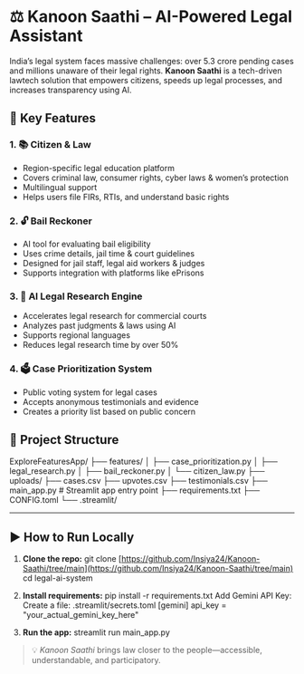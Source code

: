 # ⚖️ Kanoon Saathi – AI-Powered Legal Assistant

India’s legal system faces massive challenges: over 5.3 crore pending cases and millions unaware of their legal rights. **Kanoon Saathi** is a tech-driven lawtech solution that empowers citizens, speeds up legal processes, and increases transparency using AI.

## 🚀 Key Features

### 1. 📚 Citizen & Law
- Region-specific legal education platform
- Covers criminal law, consumer rights, cyber laws & women’s protection
- Multilingual support
- Helps users file FIRs, RTIs, and understand basic rights

### 2. 🔓 Bail Reckoner
- AI tool for evaluating bail eligibility
- Uses crime details, jail time & court guidelines
- Designed for jail staff, legal aid workers & judges
- Supports integration with platforms like ePrisons

### 3. 🧠 AI Legal Research Engine
- Accelerates legal research for commercial courts
- Analyzes past judgments & laws using AI
- Supports regional languages
- Reduces legal research time by over 50%

### 4. 🗳️ Case Prioritization System
- Public voting system for legal cases
- Accepts anonymous testimonials and evidence
- Creates a priority list based on public concern

## 📁 Project Structure

ExploreFeaturesApp/ ├── features/ │ ├── case_prioritization.py │ ├── legal_research.py │ ├── bail_reckoner.py │ └── citizen_law.py ├── uploads/ ├── cases.csv ├── upvotes.csv ├── testimonials.csv ├── main_app.py # Streamlit app entry point ├── requirements.txt ├── CONFIG.toml └── .streamlit/

---

## ▶️ How to Run Locally

1. **Clone the repo:**
git clone [https://github.com/Insiya24/Kanoon-Saathi/tree/main](https://github.com/Insiya24/Kanoon-Saathi/tree/main)
cd legal-ai-system

2. **Install requirements:**
pip install -r requirements.txt
Add Gemini API Key:
Create a file: .streamlit/secrets.toml
[gemini]
api_key = "your_actual_gemini_key_here"

3. **Run the app:**
streamlit run main_app.py



> 💡 *Kanoon Saathi* brings law closer to the people—accessible, understandable, and participatory.
